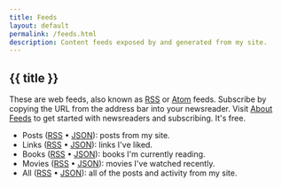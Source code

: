 ```yaml
---
title: Feeds
layout: default
permalink: /feeds.html
description: Content feeds exposed by and generated from my site.
---
```


<h2 class="page-header">{{ title }}</h2>

These are web feeds, also known as [RSS](https://en.wikipedia.org/wiki/RSS) or [Atom](https://en.wikipedia.org/wiki/Atom_(web_standard)) feeds. Subscribe by copying the URL from the address bar into your newsreader. Visit [About Feeds](https://aboutfeeds.com) to get started with newsreaders and subscribing. It's free.

- Posts ([RSS](https://feedpress.me/coryd) • [JSON](https://feedpress.me/coryd.json)): posts from my site.
- Links ([RSS](https://feedpress.me/coryd-links) • [JSON](https://feedpress.me/coryd-links.json)): links I've liked.
- Books ([RSS](https://feedpress.me/coryd-books) • [JSON](https://feedpress.me/coryd-books.json)): books I'm currently reading.
- Movies ([RSS](https://feedpress.me/coryd-movies) • [JSON](https://feedpress.me/coryd-books.json)): movies I've watched recently.
- All ([RSS](https://feedpress.me/coryd-all) • [JSON](https://feedpress.me/coryd-all.json)): all of the posts and activity from my site.